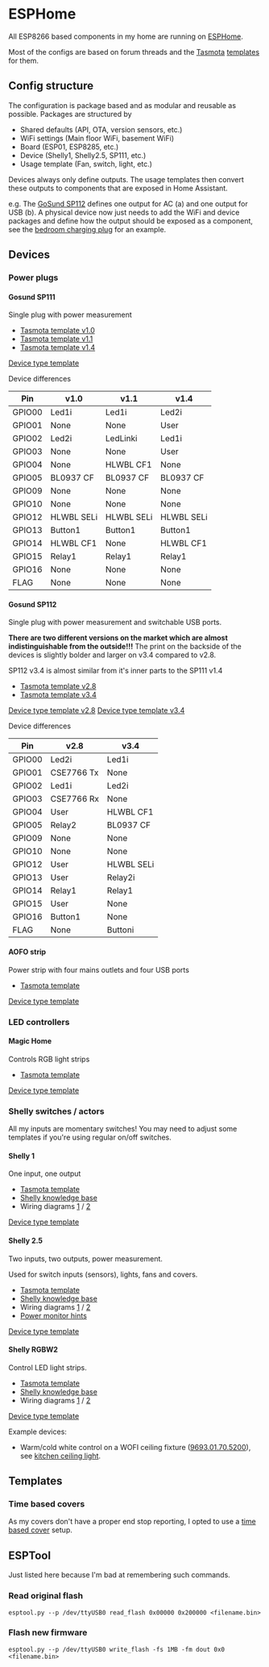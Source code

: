 # ESPHome

All ESP8266 based components in my home are running on [ESPHome](https://esphome.io/).

Most of the configs are based on forum threads and the [Tasmota](https://tasmota.github.io) [templates](https://tasmota.github.io/docs/Components/) for them.

## Config structure

The configuration is package based and as modular and reusable as possible.
Packages are structured by
* Shared defaults (API, OTA, version sensors, etc.)
* WiFi settings (Main floor WiFi, basement WiFi)
* Board (ESP01, ESP8285, etc.)
* Device (Shelly1, Shelly2.5, SP111, etc.)
* Usage template (Fan, switch, light, etc.)

Devices always only define outputs. The usage templates then convert these outputs to components that are exposed in Home Assistant.

e.g. The [GoSund SP112](common/device_sp112_v28.yaml) defines one output for AC (a) and one output for USB (b).
A physical device now just needs to add the WiFi and device packages and define how the output should be exposed as a component, see the [bedroom charging plug](sp112_plug_bedroom_charging.yaml) for an example.

## Devices

### Power plugs

#### Gosund SP111

Single plug with power measurement

* [Tasmota template v1.0](https://templates.blakadder.com/gosund_SP111.html)
* [Tasmota template v1.1](https://templates.blakadder.com/gosund_SP111_v2.html)
* [Tasmota template v1.4](https://templates.blakadder.com/gosund_SP111_v1_4.html)

[Device type template](common/device_sp111.yaml)

Device differences

| Pin       | v1.0         | v1.1        | v1.4        |
| --------- | ------------ | ----------- | ----------- |
| GPIO00    |  Led1i       | Led1i       | Led2i       |
| GPIO01    |  None        | None        | User        |
| GPIO02    |  Led2i       | LedLinki    | Led1i       |
| GPIO03    |  None        | None        | User        |
| GPIO04    |  None        | HLWBL CF1   | None        |
| GPIO05    |  BL0937 CF   | BL0937 CF   | BL0937 CF   |
| GPIO09    |  None        | None        | None        |
| GPIO10    |  None        | None        | None        |
| GPIO12    |  HLWBL SELi  | HLWBL SELi  | HLWBL SELi  |
| GPIO13    |  Button1     | Button1     | Button1     |
| GPIO14    |  HLWBL CF1   | None        | HLWBL CF1   |
| GPIO15    |  Relay1      | Relay1      | Relay1      |
| GPIO16    |  None        | None        | None        |
| FLAG      |  None        | None        | None        |

#### Gosund SP112

Single plug with power measurement and switchable USB ports.

**There are two different versions on the market which are almost indistinguishable from the outside!!!**
The print on the backside of the devices is slightly bolder and larger on v3.4 compared to v2.8.

SP112 v3.4 is almost similar from it's inner parts to the SP111 v1.4

* [Tasmota template v2.8](https://templates.blakadder.com/gosund_SP112.html)
* [Tasmota template v3.4](https://templates.blakadder.com/gosund_SP112_v3_4.html)

[Device type template v2.8](common/device_sp112_v28.yaml)
[Device type template v3.4](common/device_sp112_v34.yaml)

Device differences

| Pin       | v2.8          | v3.4          |
| --------- | ------------- | ------------- |
| GPIO00    |  Led2i        | Led1i         |
| GPIO01    |  CSE7766 Tx   | None          |
| GPIO02    |  Led1i        | Led2i         |
| GPIO03    |  CSE7766 Rx   | None          |
| GPIO04    |  User         | HLWBL CF1     |
| GPIO05    |  Relay2       | BL0937 CF     |
| GPIO09    |  None         | None          |
| GPIO10    |  None         | None          |
| GPIO12    |  User         | HLWBL SELi    |
| GPIO13    |  User         | Relay2i       |
| GPIO14    |  Relay1       | Relay1        |
| GPIO15    |  User         | None          |
| GPIO16    |  Button1      | None          |
| FLAG      |  None         | Buttoni       |

#### AOFO strip

Power strip with four mains outlets and four USB ports

* [Tasmota template](https://templates.blakadder.com/aofo_4AC4USB.html)

[Device type template](common/device_aofo_4ac4usb.yaml)

### LED controllers

#### Magic Home

Controls RGB light strips

* [Tasmota template](https://templates.blakadder.com/magichome_ZJ-FWMN-A_RGB.html)

[Device type template](common/device_magichome.yaml)

### Shelly switches / actors

All my inputs are momentary switches! You may need to adjust some templates if you're using regular on/off switches.

#### Shelly 1

One input, one output

* [Tasmota template](https://templates.blakadder.com/shelly_1.html)
* [Shelly knowledge base](https://shelly.cloud/support/knowledge-base/shelly-1/#wiring)
* Wiring diagrams [1](https://www.shelly-support.eu/lexikon/index.php?entry/47-connection-diagrams-shelly-1/) / [2](https://www.shelly-support.eu/lexikon/index.php?entry/58-anschlussschemen-shelly-1-fortsetzung/)

[Device type template](common/device_shelly1.yaml)

#### Shelly 2.5

Two inputs, two outputs, power measurement.

Used for switch inputs (sensors), lights, fans and covers.

* [Tasmota template](https://templates.blakadder.com/shelly_25.html)
* [Shelly knowledge base](https://shelly.cloud/support/knowledge-base/shelly-25/#wiring)
* Wiring diagrams [1](https://www.shelly-support.eu/lexikon/index.php?entry/48-connection-diagrams-shelly-2-5/) / [2](https://www.shelly-support.eu/lexikon/index.php?entry/100-connection-diagrams-shelly-2-5-continuation/)
* [Power monitor hints](https://esphome.io/components/sensor/ade7953.html)

[Device type template](common/device_shelly25.yaml)

#### Shelly RGBW2

Control LED light strips.

* [Tasmota template](https://templates.blakadder.com/shelly_RGBW2.html)
* [Shelly knowledge base](https://shelly.cloud/knowledge-base/devices/shelly-rgbw2/#wiring)
* Wiring diagrams [1](https://www.shelly-support.eu/lexikon/index.php?entry/53-connection-diagrams-shelly-rgbw2/) / [2](https://www.shelly-support.eu/lexikon/index.php?entry/180-connection-diagrams-shelly-rgbw2-continuation/)

[Device type template](common/device_shellyrgbw2.yaml)

Example devices:
* Warm/cold white control on a WOFI ceiling fixture ([9693.01.70.5200](https://www.amazon.de/gp/product/B00LUKGN0K/)), see [kitchen ceiling light](shellyrgbw_light_kitchen_ceiling.yaml).

## Templates

### Time based covers

As my covers don't have a proper end stop reporting, I opted to use a [time based cover](common/template_cover_timebased.yaml) setup.

## ESPTool

Just listed here because I'm bad at remembering such commands.

### Read original flash

`esptool.py --p /dev/ttyUSB0 read_flash 0x00000 0x200000 <filename.bin>`

### Flash new firmware

`esptool.py --p /dev/ttyUSB0 write_flash -fs 1MB -fm dout 0x0 <filename.bin>`
